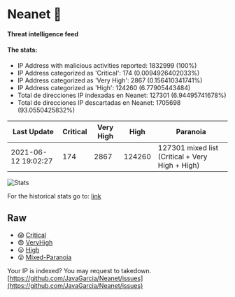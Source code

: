 # Neanet :hocho:
#### Threat intelligence feed
#### The stats:

- IP Address with malicious activities reported: 1832999 (100%)
- IP Address categorized as 'Critical':  174 (0.0094926402033%)
- IP Address categorized as 'Very High':  2867 (0.156410341741%)
- IP Address categorized as 'High':  124260 (6.77905443484)
- Total de direcciones IP indexadas en Neanet:  127301 (6.94495741678%)
- Total de direcciones IP descartadas en Neanet:  1705698 (93.0550425832%)

| Last Update | Critical | Very High | High | Paranoia |
| --- | --- | --- | --- | --- |
| 2021-06-12 19:02:27 | 174 | 2867 | 124260 | 127301 mixed list (Critical + Very High + High)|

![Stats](https://docs.google.com/spreadsheets/d/e/2PACX-1vSnaNMIXVabIpDJjufMlzH7poXnshF3mgd8Is1g9ytUEzVsP5my4Trn8f-xkoLLQ38xpL3HtmUexLo6/pubchart?oid=501124687&format=image)

For the historical stats go to: [link](/stats.csv)
## Raw
- :scream: [Critical](https://raw.githubusercontent.com/JavaGarcia/Neanet/master/blacklists/neanet_critical.txt)
- :fearful: [VeryHigh](https://raw.githubusercontent.com/JavaGarcia/Neanet/master/blacklists/neanet_veryHigh.txtt)
- :frowning: [High](https://raw.githubusercontent.com/JavaGarcia/Neanet/master/blacklists/neanet_high.txt)
- :dizzy_face: [Mixed-Paranoia](https://raw.githubusercontent.com/JavaGarcia/Neanet/master/blacklists/neanet_all.txt)


Your IP is indexed? You may request to takedown. [https://github.com/JavaGarcia/Neanet/issues](https://github.com/JavaGarcia/Neanet/issues)






































































































































































































































































































































































































































































































































































































































































































































































































































































































































































































































































































































































































































































































































































































































































































































































































































































































































































































































































































































































































































































































































































































































































































































































































































































































































































































































































































































































































































































































































































































































































































































































































































































































































































































































































































































































































































































































































































































































































































































































































































































































































































































































































































































































































































































































































































































































































































































































































































































































































































































































































































































































































































































































































































































































































































































































































































































































































































































































































































































































































































































































































































































































































































































































































































































































































































































































































































































































































































































































































































































































































































































































